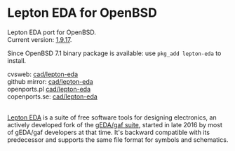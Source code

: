 Lepton EDA for OpenBSD
======================

Lepton EDA port for OpenBSD.
<br />
Current version: [1.9.17](https://github.com/lepton-eda/lepton-eda/releases/tag/1.9.17.20211219).
<br />


Since OpenBSD 7.1 binary package is available: use `pkg_add lepton-eda` to install.
<br />


cvsweb: [cad/lepton-eda](https://cvsweb.openbsd.org/ports/cad/lepton-eda/)<br />
github mirror: [cad/lepton-eda](https://github.com/openbsd/ports/tree/master/cad/lepton-eda)<br />
openports.pl [cad/lepton-eda](https://openports.pl/path/cad/lepton-eda)<br />
copenports.se: [cad/lepton-eda](https://openports.se/cad/lepton-eda)
<br />
<br />


[Lepton EDA](https://github.com/lepton-eda/lepton-eda)
is a suite of free software tools for designing electronics,
an actively developed fork of the
[gEDA/gaf suite](http://wiki.geda-project.org/geda:gaf),
started in late 2016 by most of gEDA/gaf developers at that time.
It's backward compatible with its predecessor and
supports the same file format for symbols and schematics.
<br />
<br />

